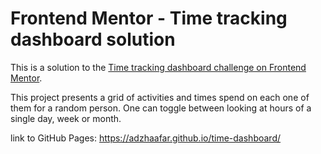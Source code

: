 # Frontend Mentor - Time tracking dashboard solution

This is a solution to the [Time tracking dashboard challenge on Frontend Mentor](https://www.frontendmentor.io/challenges/time-tracking-dashboard-UIQ7167Jw).

This project presents a grid of activities and times spend on each one of them for a random person.
One can toggle between looking at hours of a single day, week or month. 

link to GitHub Pages: https://adzhaafar.github.io/time-dashboard/
